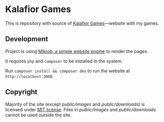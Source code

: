 # Kalafior Games

This is repository with source of [Kalafior Games](http://kalafiorgames.com)—website with my games.

## Development

Project is using [Mikrob, a simple website engine](https://github.com/macieklamberski/mikrob) to render the pages.

It requires `php` and `composer` to be installed in the system.

Run `composer install && composer dev` to run the website at `http://localhost:3000`.

## Copyright

Majority of the site (except _public/images_ and _public/downloads_) is licensed under [MIT license](http://opensource.org/licenses/MIT). Files in _public/images_ and _public/downloads_ cannot be used outside the site.
